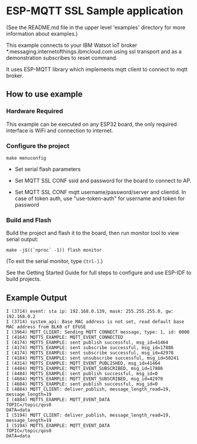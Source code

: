 # ESP-MQTT SSL Sample application

(See the README.md file in the upper level 'examples' directory for more information about examples.)

This example connects to your IBM Watsot IoT broker \*.messaging.internetofthings.ibmcloud.com using ssl transport and as a demonstration subscribes to reset command.

It uses ESP-MQTT library which implements mqtt client to connect to mqtt broker.

## How to use example

### Hardware Required

This example can be executed on any ESP32 board, the only required interface is WiFi and connection to internet.

### Configure the project

```
make menuconfig
```
* Set serial flash parameters

* Set MQTT SSL CONF ssid and password for the board to connect to AP.

* Set MQTT SSL CONF mqtt username/password/server and clientid. In case of token auth, use "use-token-auth" for username and token for password

### Build and Flash

Build the project and flash it to the board, then run monitor tool to view serial output:

```
make -j$((`nproc` -1)) flash monitor
```

(To exit the serial monitor, type ``Ctrl-]``.)

See the Getting Started Guide for full steps to configure and use ESP-IDF to build projects.

## Example Output

```
I (3714) event: sta ip: 192.168.0.139, mask: 255.255.255.0, gw: 192.168.0.2
I (3714) system_api: Base MAC address is not set, read default base MAC address from BLK0 of EFUSE
I (3964) MQTT_CLIENT: Sending MQTT CONNECT message, type: 1, id: 0000
I (4164) MQTTS_EXAMPLE: MQTT_EVENT_CONNECTED
I (4174) MQTTS_EXAMPLE: sent publish successful, msg_id=41464
I (4174) MQTTS_EXAMPLE: sent subscribe successful, msg_id=17886
I (4174) MQTTS_EXAMPLE: sent subscribe successful, msg_id=42970
I (4184) MQTTS_EXAMPLE: sent unsubscribe successful, msg_id=50241
I (4314) MQTTS_EXAMPLE: MQTT_EVENT_PUBLISHED, msg_id=41464
I (4484) MQTTS_EXAMPLE: MQTT_EVENT_SUBSCRIBED, msg_id=17886
I (4484) MQTTS_EXAMPLE: sent publish successful, msg_id=0
I (4684) MQTTS_EXAMPLE: MQTT_EVENT_SUBSCRIBED, msg_id=42970
I (4684) MQTTS_EXAMPLE: sent publish successful, msg_id=0
I (4884) MQTT_CLIENT: deliver_publish, message_length_read=19, message_length=19
I (4884) MQTTS_EXAMPLE: MQTT_EVENT_DATA
TOPIC=/topic/qos0
DATA=data
I (5194) MQTT_CLIENT: deliver_publish, message_length_read=19, message_length=19
I (5194) MQTTS_EXAMPLE: MQTT_EVENT_DATA
TOPIC=/topic/qos0
DATA=data
```

